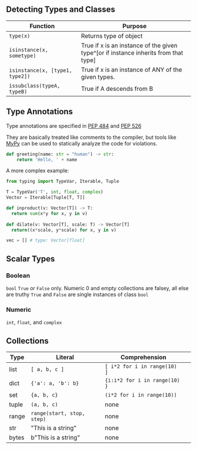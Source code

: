 
```toc
```

## Detecting Types and Classes

| Function                        | Purpose                                                                                                                                            |
| ------------------------------- | -------------------------------------------------------------------------------------------------------------------------------------------------- |
| `type(x)`                       | Returns type of object                                                                                                                             |
| `isinstance(x, sometype)`       | True if x is an instance of the given type^[or if instance inherits from that type] |
| `isinstance(x, [type1, type2])` | True if x is an instance of ANY of the given types.                                                                                                                                                   |
| `issubclass(typeA, typeB)`      | True if A descends from B                                                                                                                          |

## Type Annotations
Type annotations are specified in [PEP 484](https://peps.python.org/pep-0484/) and [PEP 526](https://peps.python.org/pep-0526/)

They are basically treated like comments to the compiler, but tools like 
[MyPy](https://mypy.readthedocs.io/en/stable/) can be used to statically analyze the code for violations. 

```python
def greeting(name: str = "human") -> str:
	return 'Hello, ' + name
```

A more complex example:
```python
from typing import TypeVar, Iterable, Tuple

T = TypeVar('T', int, float, complex)
Vector = Iterable[Tuple[T, T]]

def inproduct(v: Vector[T]) -> T:
  return sum(x*y for x, y in v)
  
def dilate(v: Vector[T], scale: T) -> Vector[T]
  return((x*scale, y*scale) for x, y in v)

vec = [] # type: Vector[float]
```


## Scalar Types

### Boolean
`bool`
`True` or `False` only. 
Numeric 0 and empty collections are falsey, all else are truthy
`True` and `False` are single instances of class `bool`

### Numeric
`int`, `float`, and `complex`

## Collections
| Type  | Literal                    | Comprehension                 |     |
| ----- | -------------------------- | ----------------------------- | --- |
| list  | `[ a, b, c ]`              | `[ i*2 for i in range(10) ]`  |     |
| dict  | `{'a': a, 'b': b} `        | `{i:i*2 for i in range(10) }` |     |
| set   | `{a, b, c}`                | `(i*2 for i in range(10))`     |     |
| tuple | `(a, b, c)`                | none                          |     |
| range | `range(start, stop, step)` | none                          |     |
| str   | "This is a string"         | none                          |     |
| bytes | b"This is a string"        | none                              |     |
